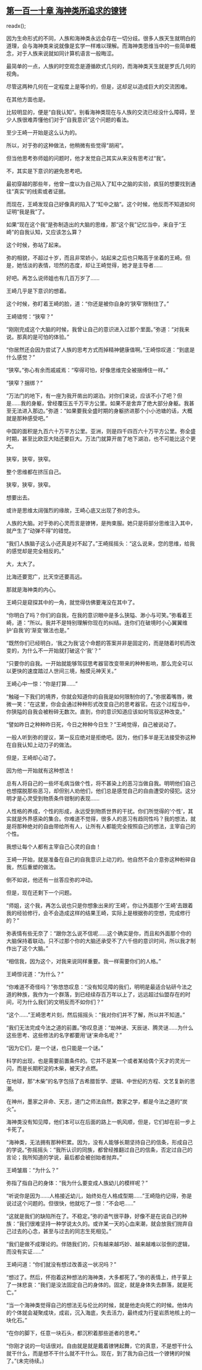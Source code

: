 ## [第一百一十章 海神类所追求的镣铐](https://www.xxbiquge.com/11_11207/9042399.html)
readx();

  因为生命形式的不同，人族和海神类永远会存在一切分歧。很多人族天生就明白的道理，会与海神类来说就像是玄学一样难以理解。而海神类思维当中的一些简单概念，对于人族来说就如同计算机语言一般晦涩。

  最简单的一点，人族的时空观念是遵循欧式几何的，而海神类天生就是罗氏几何的视角。

  尽管这两种几何在一定程度上是等价的，但是，这却足以造成巨大的交流困难。

  在其他方面也是。

  比较明显的，便是“自我认知”。别看海神类现在与人族的交流已经没什么障碍，至少人族很难弄懂他们对于“自我意识”这个问题的看法。

  至少王崎一开始是这么认为的。

  所以，对于弥的这种做法，他稍微有些觉得“胡闹”。

  但当他思考弥师姐的问题时，他才发觉自己其实从来没有思考过“我”。

  不，其实是下意识的避免思考吧。

  最初穿越的那些年，他曾一度以为自己陷入了缸中之脑的实验，疯狂的想要找到通往“真实”的线索或者证据。

  而现在，王崎发现自己好像真的陷入了“缸中之脑”。这个时候，他反而不知道如何证明“我是我”了。

  如果“现在这个我”是弥制造出的大脑的思维，那“这个我”记忆当中，来自于“王崎”的自我认知，又应该怎么算？

  这个时候，弥站了起来。

  弥的相貌，不超过十岁，而且非常娇小，站起来之后也只略高于坐着的王崎。但是，她恬淡的表情，坦然的态度，却让王崎觉得，她才是主导者……

  好吧。再怎么说师姐也有几百万岁了……

  王崎几乎是下意识的想着。

  这个时候，弥盯着王崎的脸，道：“你还是被你自身的‘狭窄’限制住了。”

  王崎错愕：“狭窄？”

  “刚刚完成这个大脑的时候，我曾让自己的意识进入过那个里面。”弥道：“对我来说。那真的是可怕的体验。”

  “你居然还会因为尝试了人族的思考方式而掉精神健康值啊。”王崎惊叹道：“到底是什么感觉？”

  “狭窄。”弥心有余而戚戚焉：“窄得可怕，好像思维完全被捆缚住一样。”

  “狭窄？捆绑？”

  “万法门的地下，有一座为我开凿出的湖泊。对你们来说，应该不小了吧？但是……我的身躯，曾经覆压五千万平方公里。如果不是舍弃了绝大部分身躯。我甚至无法进入那边。”弥道：“如果要我全盛时期的身躯挤进那个小小池塘的话，大概就是那种感受吧。”

  中国的面积是九百六十万平方公里。亚洲，则是四千四百六十万平方公里。弥全盛时期，甚至比欧亚大陆还要巨大。万法门就算开凿了地下湖泊，也不可能比这个更大。

  狭窄，狭窄，狭窄。

  整个思维都在挤压自己。

  狭窄，狭窄，狭窄。

  想要出去。

  或许是思维太阔强烈的缘故，王崎心底又出现了弥的念头。

  人族的大脑。对于弥的心灵而言是镣铐，是拘束服。她只是将部分思维注入其中，就产生了“动弹不得”的错觉。

  “我们人族脑子这么小还真是对不起了。”王崎摇摇头：“这么说来，您的思维，给我的感觉却是完全相反的。”

  大，太大了。

  比海还要宽广，比天空还要高远。

  那就是海神类的内心。

  王崎只是窥探其中的一角，就觉得仿佛要淹没在其中了。

  “你明白了吗？你们的自我，在我的意识眼中是多么狭隘、渺小与可笑。”弥看着王崎，道：“所以。我并不是特别理解你现在的纠结。连你们在破境时小心翼翼维护‘自我’的‘渐变’做法也是。”

  “既然你们已经明白，‘我之为我’这个命题的答案并非是固定的，而是随着时机而改变的，为什么不一开始就打破这个‘我’？”

  “只要你的自我。一开始就能够驾驭思考器官改变带来的种种影响，那么完全可以以更快的速度踏过人世间三境，触摸元神天关。”

  王崎心中一惊：“你是打算……”

  “触碰一下我们的境界，你就会知道你的自我是如何限制你的了。”弥抿着嘴唇，微微一笑：“在这里，你会会通过种种形式改变自己的思考器官。在这个过程当中，你狭隘的自我会被粉碎无数次。直到，你的意识知道应该如何驾驭这种改变。”

  “譬如昨日之种种昨日死，今日之种种今日生？”王崎觉得，自己被说动了。

  一般人听到弥的提议，第一反应绝对是拒绝吧。因为，他们多半是无法接受弥这种在自我认知上动刀子的做法。

  但是，王崎却心动了。

  因为他一开始就有这种想法！

  总有人将自己的一些坏毛病当做个性，将不甚染上的恶习当做自我。明明他们自己也想摆脱那些恶习，却但别人劝他们，他们总是感觉自己的自由遭受的侵犯。这分明才是心灵受到物质条件钳制的表现……

  人性格的养成，个性的形成，永远受到物质世界的干扰。你们所觉得的‘个性’，其实就是外界感染的集合。你难道不觉得，很多人的恶习有趋同性吗？我的想法，就是将那种绝对的自由带给所有人，让所有人都能完全按照自己的想法，主宰自己的个性。

  我想让每个人都有主宰自己心灵的自由！

  王崎一开始，就是准备在自己的自我意识上动刀的。他自然不会介意弥这种粉碎自我，然后重塑的做法。

  倒不如说，他还有一丝答应弥的冲动。

  但是，现在还剩下一个问题。

  “师姐，这个我，再怎么说也只是你想象出来的‘王崎’。你让外面那个‘王崎’去跟着我的经验修行，会不会造成这样的结果王崎，实际上是根据弥的空想，完成修行的？”

  弥表情有些无奈了：“跟你怎么说不信呢……这个确实是你，而且和外面那个你的大脑保持着联动。只不过那个你的大脑还承受不了六千倍的意识时间，所以我才制作出了这个大脑。”

  “相信我，因为这个，对我来说同样重要。我一样需要你们的人格。”

  王崎惊诧道：“为什么？”

  “你难道不奇怪吗？”弥悠悠叹息：“没有知见障的我们，明明是最适合钻研今法之道的种族，我作为一个群落，到已经续存百万年以上了，远远超过仙盟存在的时间，可为什么我们的文明反而不如你们？”

  “这个……”王崎思考片刻，然后摇摇头：“我对你们并不了解，所以并不知道。”

  “我们无法完成今法之道的前置。”弥叹息道：“劫神谜、天辰谜、腾灵谜……为什么这些思考、这些修法的名字都要用‘谜’来命名呢？”

  “因为它们，是一个谜，也只能是一个谜。”

  科学的出现，也是需要前置条件的。它并不是某一个或者某给偶个天才的灵光一闪，而是长期积淀的木柴，被天才点燃。

  在地球，那“木柴”的名字包括了古希腊哲学、逻辑、中世纪的方程、文艺复新的思潮。

  在神州，墨家之非命、天志，道门之师法自然，数家之学，都是今法之道的“炭火”。

  海神类没有知见障，他们本可以在后面的路上一帆风顺，但是，它们却在前一步上卡死了。

  “海神类，无法拥有那种积累。因为，没有人能够长期坚持自己的信条，形成自己的学说。”弥摇摇头：“我所认识的同族，都曾经推翻过自己的信条，否定过自己的言论；我所知道的学说，最后都会被创始者抛弃。”

  王崎皱眉：“为什么？”

  弥指了指自己的身体：“我为什么要变成人族幼儿的模样呢？”

  “听说你是因为……人格接近幼儿，始终处在人格成型期……”王崎隐约记得，弥是说过这个问题的。但很快，他就吃了一惊：“不会吧……”

  “这就是我们的缺陷所在了。不稳定。”弥的语气很平静，好像不是在说自己的种族：“我们很难坚持一种学说太久的。或许某一天的心血来潮，就会放我们抛弃自己过去的心念，甚至与过去的同志生死相见。”

  “我们是做不成理论的。伴随我们的，只有越来越巧妙、越来越难以驳倒的逻辑，而没有实证……”

  王崎问道：“你们就没有想过改善这一状况吗？”

  “想过了。然后，怀抱着这种想法的海神类，大多都死了。”弥的表情上，终于蒙上了一抹悲哀：“我们是没法固定自己的身体的。固定，就是身体失去群落，就是死亡。”

  “当一个海神类觉得自己的想法无与伦比的时候，就是他走向死亡的时候。他体内的个体就会凝聚成块，成岩，沉入海底，失去活力，最终成为行星岩质地核上的一块化石。”

  “在你的脚下，任意一块石头，都沉积着那些逝者的思考。”

  “你刚才说的一句话很对。自由就是就是戴着镣铐起舞，它的真意，不是想干什么就干什么，而是想不干什么就不干什么。现在，到了我为自己找一个镣铐的时候了。”(未完待续。)
